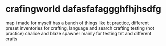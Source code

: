 # crafingworld dafasfafaggghfhjhsdfg

map i made for myself has a bunch of things like bt practice, different preset inventories for crafting, language and search crafting testing (not practice) chalice and blaze spawner mainly for testing tnt and different crafts
